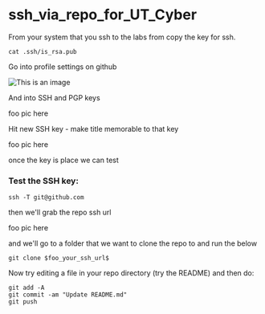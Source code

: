 # ssh_via_repo_for_UT_Cyber

From your system that you ssh to the labs from copy the key for ssh.
```
cat .ssh/is_rsa.pub
```

Go into profile settings on github

![This is an image](https://github.com/Bradley-Stradling/ssh_via_repo_for_UT_Cyber/blob/main/pics/profile_settings.PNG)

And into SSH and PGP keys

foo pic here

Hit new SSH key - make title memorable to that key

foo pic here

once the key is place we can test

### Test the SSH key:
```
ssh -T git@github.com
```

then we'll grab the repo ssh url

foo pic here

and we'll go to a folder that we want to clone the repo to and run the below
```
git clone $foo_your_ssh_url$
```

Now try editing a file in your repo directory (try the README) and then do:
```
git add -A
git commit -am "Update README.md"
git push
```
